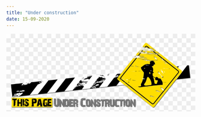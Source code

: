 ```yaml
---
title: "Under construction"
date: 15-09-2020
---
```


![under construction](./_assets/workinprogress.png "Under construction")
